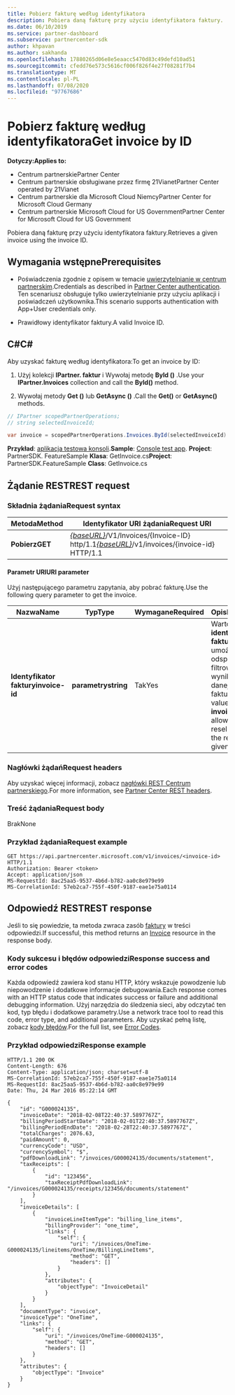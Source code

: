 ```yaml
---
title: Pobierz fakturę według identyfikatora
description: Pobiera daną fakturę przy użyciu identyfikatora faktury.
ms.date: 06/10/2019
ms.service: partner-dashboard
ms.subservice: partnercenter-sdk
author: khpavan
ms.author: sakhanda
ms.openlocfilehash: 17880265d06e8e5eaacc5470d83c49defd10ad51
ms.sourcegitcommit: cfedd76e573c5616cf006f826f4e27f08281f7b4
ms.translationtype: MT
ms.contentlocale: pl-PL
ms.lasthandoff: 07/08/2020
ms.locfileid: "97767686"
---
```

# <a name="get-invoice-by-id"></a><span data-ttu-id="cef4e-103">Pobierz fakturę według identyfikatora</span><span class="sxs-lookup"><span data-stu-id="cef4e-103">Get invoice by ID</span></span>

<span data-ttu-id="cef4e-104">**Dotyczy:**</span><span class="sxs-lookup"><span data-stu-id="cef4e-104">**Applies to:**</span></span>

- <span data-ttu-id="cef4e-105">Centrum partnerskie</span><span class="sxs-lookup"><span data-stu-id="cef4e-105">Partner Center</span></span>
- <span data-ttu-id="cef4e-106">Centrum partnerskie obsługiwane przez firmę 21Vianet</span><span class="sxs-lookup"><span data-stu-id="cef4e-106">Partner Center operated by 21Vianet</span></span>
- <span data-ttu-id="cef4e-107">Centrum partnerskie dla Microsoft Cloud Niemcy</span><span class="sxs-lookup"><span data-stu-id="cef4e-107">Partner Center for Microsoft Cloud Germany</span></span>
- <span data-ttu-id="cef4e-108">Centrum partnerskie Microsoft Cloud for US Government</span><span class="sxs-lookup"><span data-stu-id="cef4e-108">Partner Center for Microsoft Cloud for US Government</span></span>

<span data-ttu-id="cef4e-109">Pobiera daną fakturę przy użyciu identyfikatora faktury.</span><span class="sxs-lookup"><span data-stu-id="cef4e-109">Retrieves a given invoice using the invoice ID.</span></span>

## <a name="prerequisites"></a><span data-ttu-id="cef4e-110">Wymagania wstępne</span><span class="sxs-lookup"><span data-stu-id="cef4e-110">Prerequisites</span></span>

- <span data-ttu-id="cef4e-111">Poświadczenia zgodnie z opisem w temacie [uwierzytelnianie w centrum partnerskim](partner-center-authentication.md).</span><span class="sxs-lookup"><span data-stu-id="cef4e-111">Credentials as described in [Partner Center authentication](partner-center-authentication.md).</span></span> <span data-ttu-id="cef4e-112">Ten scenariusz obsługuje tylko uwierzytelnianie przy użyciu aplikacji i poświadczeń użytkownika.</span><span class="sxs-lookup"><span data-stu-id="cef4e-112">This scenario supports authentication with App+User credentials only.</span></span>

- <span data-ttu-id="cef4e-113">Prawidłowy identyfikator faktury.</span><span class="sxs-lookup"><span data-stu-id="cef4e-113">A valid Invoice ID.</span></span>

## <a name="c"></a><span data-ttu-id="cef4e-114">C\#</span><span class="sxs-lookup"><span data-stu-id="cef4e-114">C\#</span></span>

<span data-ttu-id="cef4e-115">Aby uzyskać fakturę według identyfikatora:</span><span class="sxs-lookup"><span data-stu-id="cef4e-115">To get an invoice by ID:</span></span>

1. <span data-ttu-id="cef4e-116">Użyj kolekcji **IPartner. faktur** i Wywołaj metodę **ById ()** .</span><span class="sxs-lookup"><span data-stu-id="cef4e-116">Use your **IPartner.Invoices** collection and call the **ById()** method.</span></span>

2. <span data-ttu-id="cef4e-117">Wywołaj metody **Get ()** lub **GetAsync ()** .</span><span class="sxs-lookup"><span data-stu-id="cef4e-117">Call the **Get()** or **GetAsync()** methods.</span></span>

``` csharp
// IPartner scopedPartnerOperations;
// string selectedInvoiceId;

var invoice = scopedPartnerOperations.Invoices.ById(selectedInvoiceId).Get();
```

<span data-ttu-id="cef4e-118">**Przykład**: [aplikacja testowa konsoli](console-test-app.md).</span><span class="sxs-lookup"><span data-stu-id="cef4e-118">**Sample**: [Console test app](console-test-app.md).</span></span> <span data-ttu-id="cef4e-119">**Project**: PartnerSDK. FeatureSample **Klasa**: GetInvoice.cs</span><span class="sxs-lookup"><span data-stu-id="cef4e-119">**Project**: PartnerSDK.FeatureSample **Class**: GetInvoice.cs</span></span>

## <a name="rest-request"></a><span data-ttu-id="cef4e-120">Żądanie REST</span><span class="sxs-lookup"><span data-stu-id="cef4e-120">REST request</span></span>

### <a name="request-syntax"></a><span data-ttu-id="cef4e-121">Składnia żądania</span><span class="sxs-lookup"><span data-stu-id="cef4e-121">Request syntax</span></span>

| <span data-ttu-id="cef4e-122">Metoda</span><span class="sxs-lookup"><span data-stu-id="cef4e-122">Method</span></span>  | <span data-ttu-id="cef4e-123">Identyfikator URI żądania</span><span class="sxs-lookup"><span data-stu-id="cef4e-123">Request URI</span></span>                                                                   |
|---------|-------------------------------------------------------------------------------|
| <span data-ttu-id="cef4e-124">**Pobierz**</span><span class="sxs-lookup"><span data-stu-id="cef4e-124">**GET**</span></span> | <span data-ttu-id="cef4e-125">[*{baseURL}*](partner-center-rest-urls.md)/V1/Invoices/{Invoice-ID} http/1.1</span><span class="sxs-lookup"><span data-stu-id="cef4e-125">[*{baseURL}*](partner-center-rest-urls.md)/v1/invoices/{invoice-id} HTTP/1.1</span></span> |

#### <a name="uri-parameter"></a><span data-ttu-id="cef4e-126">Parametr URI</span><span class="sxs-lookup"><span data-stu-id="cef4e-126">URI parameter</span></span>

<span data-ttu-id="cef4e-127">Użyj następującego parametru zapytania, aby pobrać fakturę.</span><span class="sxs-lookup"><span data-stu-id="cef4e-127">Use the following query parameter to get the invoice.</span></span>

| <span data-ttu-id="cef4e-128">Nazwa</span><span class="sxs-lookup"><span data-stu-id="cef4e-128">Name</span></span>           | <span data-ttu-id="cef4e-129">Typ</span><span class="sxs-lookup"><span data-stu-id="cef4e-129">Type</span></span>       | <span data-ttu-id="cef4e-130">Wymagane</span><span class="sxs-lookup"><span data-stu-id="cef4e-130">Required</span></span> | <span data-ttu-id="cef4e-131">Opis</span><span class="sxs-lookup"><span data-stu-id="cef4e-131">Description</span></span>                                                                                        |
|----------------|------------|----------|----------------------------------------------------------------------------------------------------|
| <span data-ttu-id="cef4e-132">**Identyfikator faktury**</span><span class="sxs-lookup"><span data-stu-id="cef4e-132">**invoice-id**</span></span> | <span data-ttu-id="cef4e-133">**parametry**</span><span class="sxs-lookup"><span data-stu-id="cef4e-133">**string**</span></span> | <span data-ttu-id="cef4e-134">Tak</span><span class="sxs-lookup"><span data-stu-id="cef4e-134">Yes</span></span>      | <span data-ttu-id="cef4e-135">Wartość jest **identyfikatorem faktury** , który umożliwia odsprzedawcy filtrowanie wyników dla danej faktury.</span><span class="sxs-lookup"><span data-stu-id="cef4e-135">The value is an **invoice-id** that allows the reseller to filter the results for a given invoice.</span></span> |

### <a name="request-headers"></a><span data-ttu-id="cef4e-136">Nagłówki żądań</span><span class="sxs-lookup"><span data-stu-id="cef4e-136">Request headers</span></span>

<span data-ttu-id="cef4e-137">Aby uzyskać więcej informacji, zobacz [nagłówki REST Centrum partnerskiego](headers.md).</span><span class="sxs-lookup"><span data-stu-id="cef4e-137">For more information, see [Partner Center REST headers](headers.md).</span></span>

### <a name="request-body"></a><span data-ttu-id="cef4e-138">Treść żądania</span><span class="sxs-lookup"><span data-stu-id="cef4e-138">Request body</span></span>

<span data-ttu-id="cef4e-139">Brak</span><span class="sxs-lookup"><span data-stu-id="cef4e-139">None</span></span>

### <a name="request-example"></a><span data-ttu-id="cef4e-140">Przykład żądania</span><span class="sxs-lookup"><span data-stu-id="cef4e-140">Request example</span></span>

```http
GET https://api.partnercenter.microsoft.com/v1/invoices/<invoice-id> HTTP/1.1
Authorization: Bearer <token>
Accept: application/json
MS-RequestId: 8ac25aa5-9537-4b6d-b782-aa0c8e979e99
MS-CorrelationId: 57eb2ca7-755f-450f-9187-eae1e75a0114
```

## <a name="rest-response"></a><span data-ttu-id="cef4e-141">Odpowiedź REST</span><span class="sxs-lookup"><span data-stu-id="cef4e-141">REST response</span></span>

<span data-ttu-id="cef4e-142">Jeśli to się powiedzie, ta metoda zwraca zasób [faktury](invoice-resources.md#invoice) w treści odpowiedzi.</span><span class="sxs-lookup"><span data-stu-id="cef4e-142">If successful, this method returns an [Invoice](invoice-resources.md#invoice) resource in the response body.</span></span>

### <a name="response-success-and-error-codes"></a><span data-ttu-id="cef4e-143">Kody sukcesu i błędów odpowiedzi</span><span class="sxs-lookup"><span data-stu-id="cef4e-143">Response success and error codes</span></span>

<span data-ttu-id="cef4e-144">Każda odpowiedź zawiera kod stanu HTTP, który wskazuje powodzenie lub niepowodzenie i dodatkowe informacje debugowania.</span><span class="sxs-lookup"><span data-stu-id="cef4e-144">Each response comes with an HTTP status code that indicates success or failure and additional debugging information.</span></span> <span data-ttu-id="cef4e-145">Użyj narzędzia do śledzenia sieci, aby odczytać ten kod, typ błędu i dodatkowe parametry.</span><span class="sxs-lookup"><span data-stu-id="cef4e-145">Use a network trace tool to read this code, error type, and additional parameters.</span></span> <span data-ttu-id="cef4e-146">Aby uzyskać pełną listę, zobacz [kody błędów](error-codes.md).</span><span class="sxs-lookup"><span data-stu-id="cef4e-146">For the full list, see [Error Codes](error-codes.md).</span></span>

### <a name="response-example"></a><span data-ttu-id="cef4e-147">Przykład odpowiedzi</span><span class="sxs-lookup"><span data-stu-id="cef4e-147">Response example</span></span>

```http
HTTP/1.1 200 OK
Content-Length: 676
Content-Type: application/json; charset=utf-8
MS-CorrelationId: 57eb2ca7-755f-450f-9187-eae1e75a0114
MS-RequestId: 8ac25aa5-9537-4b6d-b782-aa0c8e979e99
Date: Thu, 24 Mar 2016 05:22:14 GMT

{
    "id": "G000024135",
    "invoiceDate": "2018-02-08T22:40:37.5897767Z",
    "billingPeriodStartDate": "2018-02-01T22:40:37.5897767Z",
    "billingPeriodEndDate": "2018-02-28T22:40:37.5897767Z",
    "totalCharges": 2076.63,
    "paidAmount": 0,
    "currencyCode": "USD",
    "currencySymbol": "$",
    "pdfDownloadLink": "/invoices/G000024135/documents/statement",
    "taxReceipts": [
        {
            "id": "123456",
            "taxReceiptPdfDownloadLink": "/invoices/G000024135/receipts/123456/documents/statement"
        }
    ],
    "invoiceDetails": [
        {
            "invoiceLineItemType": "billing_line_items",
            "billingProvider": "one_time",
            "links": {
                "self": {
                    "uri": "/invoices/OneTime-G000024135/lineitems/OneTime/BillingLineItems",
                    "method": "GET",
                    "headers": []
                }
            },
            "attributes": {
                "objectType": "InvoiceDetail"
            }
        }
    ],
    "documentType": "invoice",
    "invoiceType": "OneTime",
    "links": {
        "self": {
            "uri": "/invoices/OneTime-G000024135",
            "method": "GET",
            "headers": []
        }
    },
    "attributes": {
        "objectType": "Invoice"
    }
}
```
